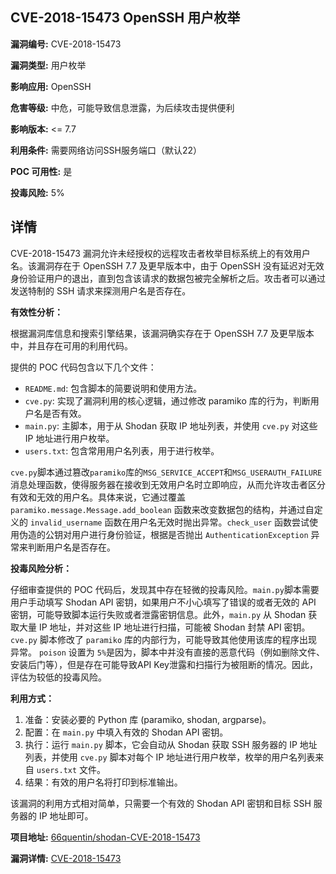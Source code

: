 ## CVE-2018-15473 OpenSSH 用户枚举

**漏洞编号:** CVE-2018-15473

**漏洞类型:** 用户枚举

**影响应用:** OpenSSH

**危害等级:** 中危，可能导致信息泄露，为后续攻击提供便利

**影响版本:** <= 7.7

**利用条件:** 需要网络访问SSH服务端口（默认22）

**POC 可用性:** 是

**投毒风险:** 5%

## 详情

CVE-2018-15473 漏洞允许未经授权的远程攻击者枚举目标系统上的有效用户名。该漏洞存在于 OpenSSH 7.7 及更早版本中，由于 OpenSSH 没有延迟对无效身份验证用户的退出，直到包含该请求的数据包被完全解析之后。攻击者可以通过发送特制的 SSH 请求来探测用户名是否存在。

**有效性分析：**

根据漏洞库信息和搜索引擎结果，该漏洞确实存在于 OpenSSH 7.7 及更早版本中，并且存在可用的利用代码。

提供的 POC 代码包含以下几个文件：

*   `README.md`: 包含脚本的简要说明和使用方法。
*   `cve.py`:  实现了漏洞利用的核心逻辑，通过修改 paramiko 库的行为，判断用户名是否有效。
*   `main.py`:  主脚本，用于从 Shodan 获取 IP 地址列表，并使用 `cve.py` 对这些 IP 地址进行用户枚举。
*   `users.txt`:  包含常用用户名列表，用于进行枚举。

`cve.py`脚本通过篡改`paramiko`库的`MSG_SERVICE_ACCEPT`和`MSG_USERAUTH_FAILURE`消息处理函数，使得服务器在接收到无效用户名时立即响应，从而允许攻击者区分有效和无效的用户名。具体来说，它通过覆盖 `paramiko.message.Message.add_boolean` 函数来改变数据包的结构，并通过自定义的 `invalid_username` 函数在用户名无效时抛出异常。`check_user` 函数尝试使用伪造的公钥对用户进行身份验证，根据是否抛出 `AuthenticationException` 异常来判断用户名是否存在。

**投毒风险分析：**

仔细审查提供的 POC 代码后，发现其中存在轻微的投毒风险。`main.py`脚本需要用户手动填写 Shodan API 密钥，如果用户不小心填写了错误的或者无效的 API 密钥，可能导致脚本运行失败或者泄露密钥信息。此外，`main.py` 从 Shodan 获取大量 IP 地址，并对这些 IP 地址进行扫描，可能被 Shodan 封禁 API 密钥。`cve.py` 脚本修改了 `paramiko` 库的内部行为，可能导致其他使用该库的程序出现异常。
`poison` 设置为 `5%`是因为，脚本中并没有直接的恶意代码（例如删除文件、安装后门等），但是存在可能导致API Key泄露和扫描行为被阻断的情况。因此，评估为较低的投毒风险。

**利用方式：**

1.  准备：安装必要的 Python 库 (paramiko, shodan, argparse)。
2.  配置：在 `main.py` 中填入有效的 Shodan API 密钥。
3.  执行：运行 `main.py` 脚本，它会自动从 Shodan 获取 SSH 服务器的 IP 地址列表，并使用 `cve.py` 脚本对每个 IP 地址进行用户枚举，枚举的用户名列表来自 `users.txt` 文件。
4.  结果：有效的用户名将打印到标准输出。

该漏洞的利用方式相对简单，只需要一个有效的 Shodan API 密钥和目标 SSH 服务器的 IP 地址即可。

**项目地址:** [66quentin/shodan-CVE-2018-15473](https://github.com/66quentin/shodan-CVE-2018-15473)

**漏洞详情:** [CVE-2018-15473](https://nvd.nist.gov/vuln/detail/CVE-2018-15473)